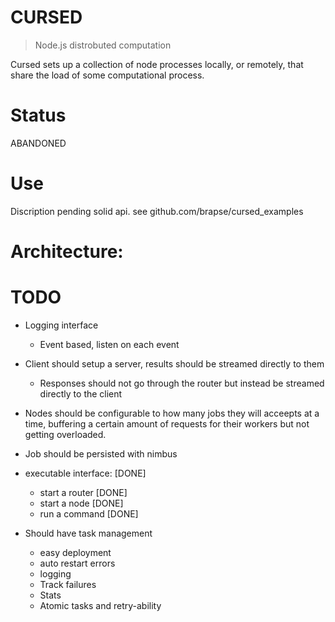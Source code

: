 CURSED
======

> Node.js distrobuted computation

Cursed sets up a collection of node processes locally, or remotely, that share the load
of some computational process.

Status
======
ABANDONED

Use
===
Discription pending solid api.
see github.com/brapse/cursed_examples

Architecture:
=============


TODO
========
- Logging interface
    - Event based, listen on each event
- Client should setup a server, results should be streamed directly to them
    - Responses should not go through the router but instead be streamed directly to the client
- Nodes should be configurable to how many jobs they will acceepts at a time, buffering
  a certain amount of requests for their workers but not getting overloaded.
- Job should be persisted with nimbus

- executable interface: [DONE]
    - start a router [DONE]
    - start a node [DONE]
    - run a command [DONE]

- Should have task management
    - easy deployment
    - auto restart errors
    - logging
    - Track failures
    - Stats 
    - Atomic tasks and retry-ability
